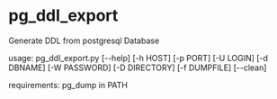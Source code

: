 # pg_ddl_export
Generate DDL from postgresql Database



usage: pg_ddl_export.py [--help] [-h HOST] [-p PORT] [-U LOGIN] [-d DBNAME] [-W PASSWORD] [-D DIRECTORY] [-f DUMPFILE] [--clean]


requirements:
pg_dump in PATH
